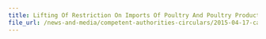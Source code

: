 ```yaml
---
title: Lifting Of Restriction On Imports Of Poultry And Poultry Products From UK 
file_url: /news-and-media/competent-authorities-circulars/2015-04-17-ca2.pdf
---
```

